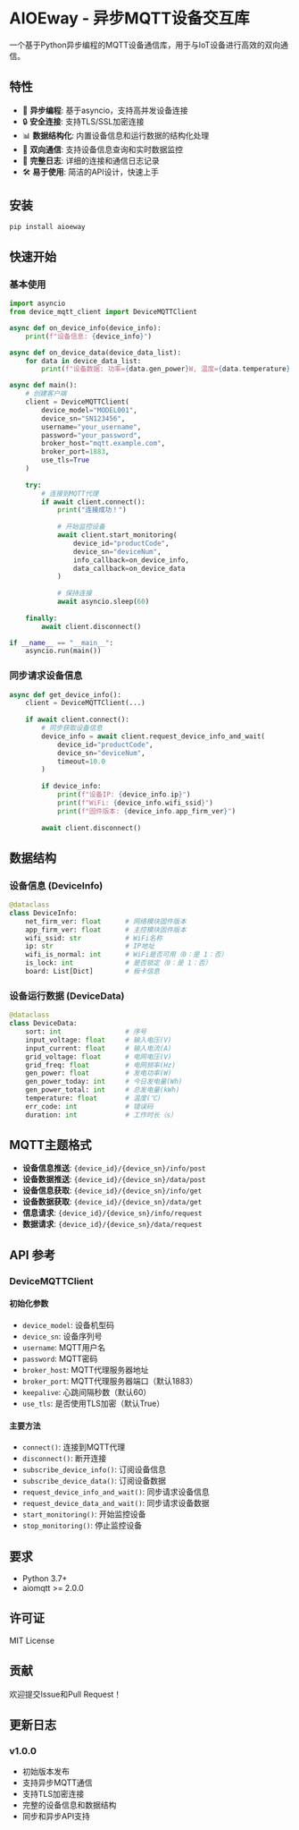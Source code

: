 # AIOEway - 异步MQTT设备交互库

一个基于Python异步编程的MQTT设备通信库，用于与IoT设备进行高效的双向通信。

## 特性

- 🚀 **异步编程**: 基于asyncio，支持高并发设备连接
- 🔒 **安全连接**: 支持TLS/SSL加密连接
- 📊 **数据结构化**: 内置设备信息和运行数据的结构化处理
- 🔄 **双向通信**: 支持设备信息查询和实时数据监控
- 📝 **完整日志**: 详细的连接和通信日志记录
- 🛠️ **易于使用**: 简洁的API设计，快速上手

## 安装

```bash
pip install aioeway
```

## 快速开始

### 基本使用

```python
import asyncio
from device_mqtt_client import DeviceMQTTClient

async def on_device_info(device_info):
    print(f"设备信息: {device_info}")

async def on_device_data(device_data_list):
    for data in device_data_list:
        print(f"设备数据: 功率={data.gen_power}W, 温度={data.temperature}°C")

async def main():
    # 创建客户端
    client = DeviceMQTTClient(
        device_model="MODEL001",
        device_sn="SN123456",
        username="your_username",
        password="your_password",
        broker_host="mqtt.example.com",
        broker_port=1883,
        use_tls=True
    )
    
    try:
        # 连接到MQTT代理
        if await client.connect():
            print("连接成功！")
            
            # 开始监控设备
            await client.start_monitoring(
                device_id="productCode",
                device_sn="deviceNum",
                info_callback=on_device_info,
                data_callback=on_device_data
            )
            
            # 保持连接
            await asyncio.sleep(60)
            
    finally:
        await client.disconnect()

if __name__ == "__main__":
    asyncio.run(main())
```

### 同步请求设备信息

```python
async def get_device_info():
    client = DeviceMQTTClient(...)
    
    if await client.connect():
        # 同步获取设备信息
        device_info = await client.request_device_info_and_wait(
            device_id="productCode",
            device_sn="deviceNum",
            timeout=10.0
        )
        
        if device_info:
            print(f"设备IP: {device_info.ip}")
            print(f"WiFi: {device_info.wifi_ssid}")
            print(f"固件版本: {device_info.app_firm_ver}")
        
        await client.disconnect()
```

## 数据结构

### 设备信息 (DeviceInfo)

```python
@dataclass
class DeviceInfo:
    net_firm_ver: float      # 网络模块固件版本
    app_firm_ver: float      # 主控模块固件版本
    wifi_ssid: str           # WiFi名称
    ip: str                  # IP地址
    wifi_is_normal: int      # WiFi是否可用（0：是 1：否）
    is_lock: int             # 是否锁定（0：是 1：否）
    board: List[Dict]        # 板卡信息
```

### 设备运行数据 (DeviceData)

```python
@dataclass
class DeviceData:
    sort: int                # 序号
    input_voltage: float     # 输入电压(V)
    input_current: float     # 输入电流(A)
    grid_voltage: float      # 电网电压(V)
    grid_freq: float         # 电网频率(Hz)
    gen_power: float         # 发电功率(W)
    gen_power_today: int     # 今日发电量(Wh)
    gen_power_total: int     # 总发电量(kWh)
    temperature: float       # 温度(℃)
    err_code: int            # 错误码
    duration: int            # 工作时长（s）
```

## MQTT主题格式

- **设备信息推送**: `{device_id}/{device_sn}/info/post`
- **设备数据推送**: `{device_id}/{device_sn}/data/post`
- **设备信息获取**: `{device_id}/{device_sn}/info/get`
- **设备数据获取**: `{device_id}/{device_sn}/data/get`
- **信息请求**: `{device_id}/{device_sn}/info/request`
- **数据请求**: `{device_id}/{device_sn}/data/request`

## API 参考

### DeviceMQTTClient

#### 初始化参数

- `device_model`: 设备机型码
- `device_sn`: 设备序列号
- `username`: MQTT用户名
- `password`: MQTT密码
- `broker_host`: MQTT代理服务器地址
- `broker_port`: MQTT代理服务器端口（默认1883）
- `keepalive`: 心跳间隔秒数（默认60）
- `use_tls`: 是否使用TLS加密（默认True）

#### 主要方法

- `connect()`: 连接到MQTT代理
- `disconnect()`: 断开连接
- `subscribe_device_info()`: 订阅设备信息
- `subscribe_device_data()`: 订阅设备数据
- `request_device_info_and_wait()`: 同步请求设备信息
- `request_device_data_and_wait()`: 同步请求设备数据
- `start_monitoring()`: 开始监控设备
- `stop_monitoring()`: 停止监控设备

## 要求

- Python 3.7+
- aiomqtt >= 2.0.0

## 许可证

MIT License

## 贡献

欢迎提交Issue和Pull Request！

## 更新日志

### v1.0.0
- 初始版本发布
- 支持异步MQTT通信
- 支持TLS加密连接
- 完整的设备信息和数据结构
- 同步和异步API支持